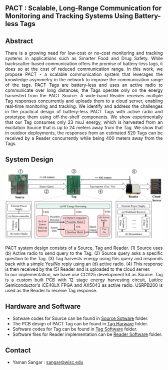 ## PACT : Scalable, Long-Range Communication for Monitoring and Tracking Systems Using Battery-less Tags
## Abstract

<div align="justify">There is a growing need for low-cost or no-cost monitoring and tracking systems in applications such as Smarter Food and Drug Safety. While backscatter-based communication offers the promise of battery-less tags, it does so at the cost of reduced communication range. In this work, we propose PACT - a scalable communication system that leverages the knowledge asymmetry in the network to improve the communication range of the tags. PACT Tags are battery-less and uses an active radio to communicate over long distances; the Tags operate only on the energy harvested from the PACT Source. A wide-band Reader receives multiple Tag responses concurrently and uploads them to a cloud server, enabling real-time monitoring and tracking. We identify and address the challenges in the practical design of battery-less PACT Tags with active radio and prototype them using off-the-shelf components. We show experimentally that our Tag consumes only 23 muJ energy, which is harvested from an excitation Source that is up to 24 meters away from the Tag. We show that in outdoor deployments, the responses from an estimated 520 Tags can be received by a Reader concurrently while being 400 meters away from the Tags.

## System Design

![PACT Framework](Figures/Block_Diagram_3.jpg)

PACT system design consists of a Source, Tag and Reader. (1) Source uses (b) Active radio to send query to the Tag. (2) Source query asks a specific question to the Tag. (3) Tag harvests energy using this query and responds back with a simple Yes/No reply using an (d) active radio. (4) This response is then received by the (5) Reader and is uploaded to the cloud server.  
In our implementation, we have use CC1125 development kit as Source. Tag is a custom built PCB with 12 stage energy harvesting circuit, Lattice Semiconductor's iCE40LX FPGA and AX5043 as active radio. USRPB200 is used as the Reader to receive Tag response.

## Hardware and Software
* Sotware codes for Source can be found in [Source Sotware](Source/Software) folder.
* The PCB design of PACT Tag can be found in [Tag Harware](Tag/Hardware) folder.
* Software codes for Tag can be found in [Tag Software](Tag/Software) folder.
* Software files for Reader implementation can be [Reader Software](Reader/Software) folder.

## Contact
* Yaman Sangar : [sangar@wisc.edu](mailto:sangar.wisc.edu)